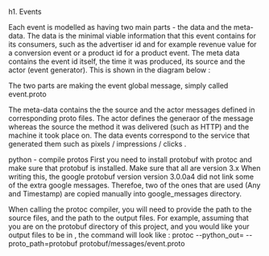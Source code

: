 h1. Events 

Each event is modelled as having two main parts - the data and the meta-data. The data is the minimal viable information that this event contains for its consumers, such as the advertiser id and for example revenue value for a conversion event or a product id for a product event. The meta data contains the event id itself, the time it was produced, its source and the actor (event generator).
This is shown in the diagram below :

<add diagram>


The two parts are making the event global message, simply called event.proto 

The meta-data contains the the source and the actor messages defined in corresponding proto files. 
The actor defines the generaor of the message whereas the source the method it was delivered (such as HTTP) and the machine it took place on. 
The data events correspond to the service that generated them such as pixels / impressions / clicks . 


python - compile protos 
First you need to install protobuf with protoc and make sure that protobuf is installed. Make sure that all are version 3.x 
When writing this, the google protobuf version version 3.0.0a4 did not link some of the extra google messages. Therefoe, two of the ones that are used (Any and Timestamp) are copied manually into google_messages directory. 

When calling the protoc compiler, you will need to provide the path to the source files, and the path to the output files. For example, assuming that you are on the protobuf directory of this project, and you would like your output files to be in <dest>, the command will look like :
protoc --python_out=<dest> --proto_path=protobuf protobuf/messages/event.proto 

